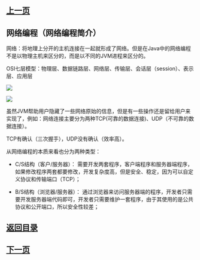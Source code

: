 ## [上一页](course115)
##  网络编程（网络编程简介）

网络：将地理上分开的主机连接在一起就形成了网络。但是在Java中的网络编程不是以物理主机来区分的，而是以不同的JVM进程来区分的。

OSI七层模型：物理层、数据链路层、网络层、传输层、会话层（session）、表示层、应用层

![](http://ww4.sinaimg.cn/large/0060lm7Tly1fo9cnmn1vcj30h20b1t8t.jpg)

![](http://ww4.sinaimg.cn/large/0060lm7Tly1fo9cisocf6j30v90hgwik.jpg)

虽然JVM帮助用户隐藏了一些网络原始的信息，但是有一些操作还是留给用户来实现了，例如：网络连接主要分为两种TCP(可靠的数据连接)、UDP（不可靠的数据连接）。

TCP有确认（三次握手），UDP没有确认（效率高）。

从网络编程的本质来看也分为两种类型：

- C/S结构（客户/服务器）： 需要开发两套程序，客户端程序和服务器端程序，如果修改程序两套都要修改，开发复杂度高，但是安全、稳定，因为可以自定义协议和传输端口（TCP）；

- B/S结构（浏览器/服务器）： 通过浏览器来访问服务器端的程序，开发者只需要开发服务器端代码即可，开发者只需要维护一套程序，由于其使用的是公共协议和公开端口，所以安全性较差；




## [返回目录](https://wuchengcheng110120.github.io/aliyunjava3/list)
## [下一页](course117)
